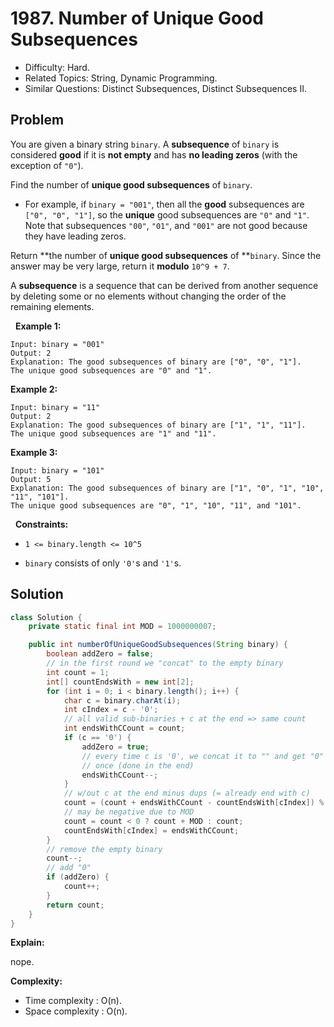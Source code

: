 # 1987. Number of Unique Good Subsequences

- Difficulty: Hard.
- Related Topics: String, Dynamic Programming.
- Similar Questions: Distinct Subsequences, Distinct Subsequences II.

## Problem

You are given a binary string ```binary```. A **subsequence** of ```binary``` is considered **good** if it is **not empty** and has **no leading zeros** (with the exception of ```"0"```).

Find the number of **unique good subsequences** of ```binary```.


	
- For example, if ```binary = "001"```, then all the **good** subsequences are ```["0", "0", "1"]```, so the **unique** good subsequences are ```"0"``` and ```"1"```. Note that subsequences ```"00"```, ```"01"```, and ```"001"``` are not good because they have leading zeros.


Return **the number of **unique good subsequences** of **```binary```. Since the answer may be very large, return it **modulo** ```10^9 + 7```.

A **subsequence** is a sequence that can be derived from another sequence by deleting some or no elements without changing the order of the remaining elements.

 
**Example 1:**

```
Input: binary = "001"
Output: 2
Explanation: The good subsequences of binary are ["0", "0", "1"].
The unique good subsequences are "0" and "1".
```

**Example 2:**

```
Input: binary = "11"
Output: 2
Explanation: The good subsequences of binary are ["1", "1", "11"].
The unique good subsequences are "1" and "11".
```

**Example 3:**

```
Input: binary = "101"
Output: 5
Explanation: The good subsequences of binary are ["1", "0", "1", "10", "11", "101"]. 
The unique good subsequences are "0", "1", "10", "11", and "101".
```

 
**Constraints:**


	
- ```1 <= binary.length <= 10^5```
	
- ```binary``` consists of only ```'0'```s and ```'1'```s.



## Solution

```java
class Solution {
    private static final int MOD = 1000000007;

    public int numberOfUniqueGoodSubsequences(String binary) {
        boolean addZero = false;
        // in the first round we "concat" to the empty binary
        int count = 1;
        int[] countEndsWith = new int[2];
        for (int i = 0; i < binary.length(); i++) {
            char c = binary.charAt(i);
            int cIndex = c - '0';
            // all valid sub-binaries + c at the end => same count
            int endsWithCCount = count;
            if (c == '0') {
                addZero = true;
                // every time c is '0', we concat it to "" and get "0" - we wish to count it only
                // once (done in the end)
                endsWithCCount--;
            }
            // w/out c at the end minus dups (= already end with c)
            count = (count + endsWithCCount - countEndsWith[cIndex]) % MOD;
            // may be negative due to MOD
            count = count < 0 ? count + MOD : count;
            countEndsWith[cIndex] = endsWithCCount;
        }
        // remove the empty binary
        count--;
        // add "0"
        if (addZero) {
            count++;
        }
        return count;
    }
}
```

**Explain:**

nope.

**Complexity:**

* Time complexity : O(n).
* Space complexity : O(n).
